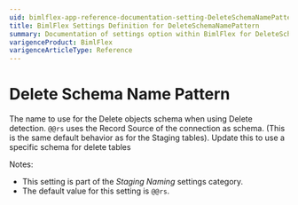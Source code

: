 ```yaml
---
uid: bimlflex-app-reference-documentation-setting-DeleteSchemaNamePattern
title: BimlFlex Settings Definition for DeleteSchemaNamePattern
summary: Documentation of settings option within BimlFlex for DeleteSchemaNamePattern
varigenceProduct: BimlFlex
varigenceArticleType: Reference
---
```


# Delete Schema Name Pattern

The name to use for the Delete objects schema when using Delete detection. `@@rs` uses the Record Source of the connection as schema. (This is the same default behavior as for the Staging tables). Update this to use a specific schema for delete tables

Notes:

* This setting is part of the *Staging Naming* settings category.
* The default value for this setting is `@@rs`.
